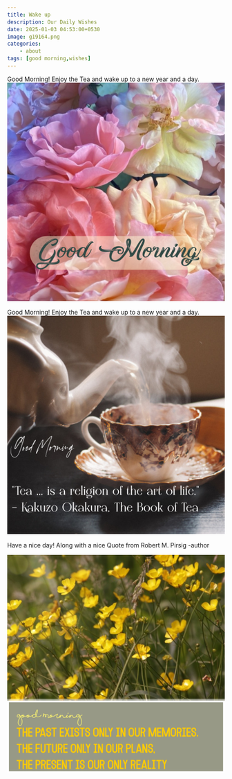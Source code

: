 ```yaml
---
title: Wake up
description: Our Daily Wishes
date: 2025-01-03 04:53:00+0530 
image: g19164.png
categories:
    - about
tags: [good morning,wishes]
---
```

Good Morning!
Enjoy the Tea and wake up to a new year and a day.
![Good Morning](g19164.png)  

Good Morning!
Enjoy the Tea and wake up to a new year and a day.
![Good Morning](g36963.png)  

Have a nice day!
Along with a nice Quote from Robert M. Pirsig -author

![Good Morning](gdmrning31-12-24.png)  

